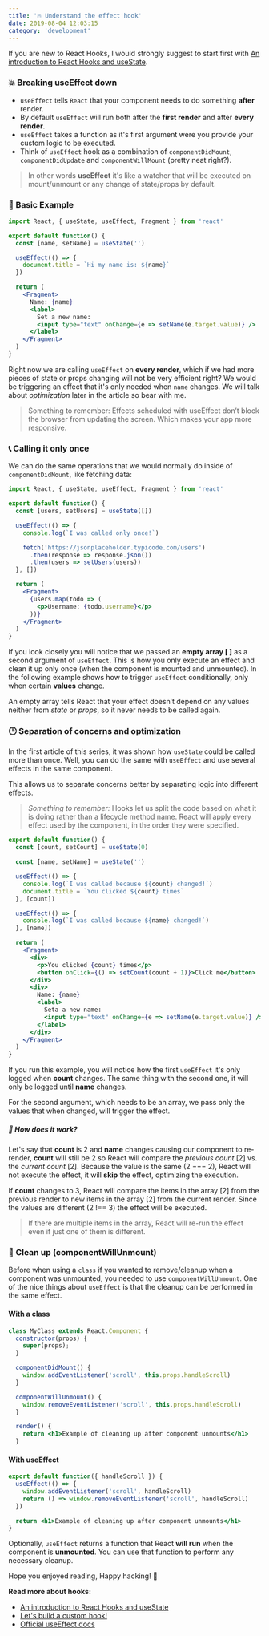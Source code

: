 ```yaml
---
title: '🔥 Understand the effect hook'
date: 2019-08-04 12:03:15
category: 'development'
---
```


If you are new to React Hooks, I would strongly suggest to start first with [An introduction to React Hooks and useState](https://madd.dev/development/introduction_react_hooks_usestate/).

### 💥 Breaking useEffect down

- `useEffect` tells `React` that your component needs to do something **after** render.
- By default `useEffect` will run both after the **first render** and after **every render**.
- `useEffect` takes a function as it's first argument were you provide your custom logic to be executed.
- Think of `useEffect` hook as a combination of `componentDidMount`, `componentDidUpdate` and `componentWillMount` (pretty neat right?).

> In other words **useEffect** it's like a watcher that will be executed on mount/unmount or any change of state/props by default.

### 📙 Basic Example

```jsx
import React, { useState, useEffect, Fragment } from 'react'

export default function() {
  const [name, setName] = useState('')

  useEffect(() => {
    document.title = `Hi my name is: ${name}`
  })

  return (
    <Fragment>
      Name: {name}
      <label>
        Set a new name:
        <input type="text" onChange={e => setName(e.target.value)} />
      </label>
    </Fragment>
  )
}
```

Right now we are calling `useEffect` on **every render**, which if we had more pieces of state or props changing will not be very efficient right?
We would be triggering an effect that it's only needed when `name` changes.
We will talk about _optimization_ later in the article so bear with me.

> Something to remember: Effects scheduled with useEffect don’t block the browser from updating the screen. Which makes your app more responsive.

### 📞 Calling it only once

We can do the same operations that we would normally do inside of `componentDidMount`, like fetching data:

```jsx
import React, { useState, useEffect, Fragment } from 'react'

export default function() {
  const [users, setUsers] = useState([])

  useEffect(() => {
    console.log(`I was called only once!`)

    fetch('https://jsonplaceholder.typicode.com/users')
      .then(response => response.json())
      .then(users => setUsers(users))
  }, [])

  return (
    <Fragment>
      {users.map(todo => (
        <p>Username: {todo.username}</p>
      ))}
    </Fragment>
  )
}
```

If you look closely you will notice that we passed an **empty array  [ ]** as a second argument of `useEffect`.
This is how you only execute an effect and clean it up only once (when the component is mounted and unmounted).
In the following example shows how to trigger `useEffect` conditionally, only when certain **values** change.

An empty array tells React that your effect doesn’t depend on any values neither from _state_ or _props_, so it never needs to be called again.

### 🕒 Separation of concerns and optimization

In the first article of this series, it was shown how `useState` could be called more than once. Well, you can do the same with `useEffect` and use several effects in the same component.

This allows us to separate concerns better by separating logic into different effects.

> _Something to remember:_ Hooks let us split the code based on what it is doing rather than a lifecycle method name. React will apply every effect used by the component, in the order they were specified.

```jsx
export default function() {
  const [count, setCount] = useState(0)

  const [name, setName] = useState('')

  useEffect(() => {
    console.log(`I was called because ${count} changed!`)
    document.title = `You clicked ${count} times`
  }, [count])

  useEffect(() => {
    console.log(`I was called because ${name} changed!`)
  }, [name])

  return (
    <Fragment>
      <div>
        <p>You clicked {count} times</p>
        <button onClick={() => setCount(count + 1)}>Click me</button>
      </div>
      <div>
        Name: {name}
        <label>
          Seta a new name:
          <input type="text" onChange={e => setName(e.target.value)} />
        </label>
      </div>
    </Fragment>
  )
}
```

If you run this example, you will notice how the first `useEffect` it's only logged when **count** changes. The same thing with the second one, it will only be logged until **name** changes.

For the second argument, which needs to be an array, we pass only the values that when changed, will trigger the effect.

##### 🤔 How does it work?

Let's say that **count** is 2 and **name** changes causing our component to re-render, **count** will still be 2 so React will compare the _previous count_ [2] vs. the _current count_ [2].
Because the value is the same (2 === 2), React will not execute the effect, it will **skip** the effect, optimizing the execution.

If **count** changes to 3, React will compare the items in the array [2] from the previous render to new items in the array [2] from the current render.
Since the values are different (2 !== 3) the effect will be executed.

> If there are multiple items in the array, React will re-run the effect even if just one of them is different.

### 🧹 Clean up (componentWillUnmount)

Before when using a `class` if you wanted to remove/cleanup when a component was unmounted, you needed to use `componentWillUnmount`.
One of the nice things about `useEffect` is that the cleanup can be performed in the same effect.

#### With a class
```jsx
class MyClass extends React.Component {
  constructor(props) {
    super(props);
  }

  componentDidMount() {
    window.addEventListener('scroll', this.props.handleScroll)
  }

  componentWillUnmount() {
    window.removeEventListener('scroll', this.props.handleScroll)
  }

  render() {
    return <h1>Example of cleaning up after component unmounts</h1>
  }

```

#### With useEffect
```jsx
export default function({ handleScroll }) {
  useEffect(() => {
    window.addEventListener('scroll', handleScroll)
    return () => window.removeEventListener('scroll', handleScroll)
  })

  return <h1>Example of cleaning up after component unmounts</h1>
}
```

Optionally, `useEffect` returns a function that React **will run** when the component is **unmounted**.
You can use that function to perform any necessary cleanup.

Hope you enjoyed reading, Happy hacking! 👻

**Read more about hooks:**

- [An introduction to React Hooks and useState](https://madd.dev/development/introduction_react_hooks_usestate/)
- [Let's build a custom hook!](https://madd.dev/development/react_custom_hook/)
- [ Official useEffect docs](https://reactjs.org/docs/hooks-effect.html)
